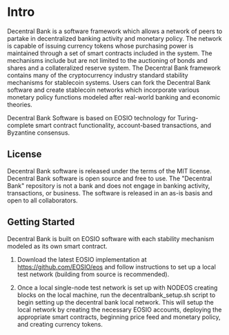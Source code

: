 # Intro

Decentral Bank is a software framework which allows a network of peers to partake in decentralized banking activity and monetary policy. The network is capable of issuing currency tokens whose purchasing power is maintained through a set of smart contracts included in the system. The mechanisms include but are not limited to the auctioning of bonds and shares and a collateralized reserve system. The Decentral Bank framework contains many of the cryptocurrency industry standard stability mechanisms for stablecoin systems. Users can fork the Decentral Bank software and create stablecoin networks which incorporate various monetary policy functions modeled after real-world banking and economic theories.

Decentral Bank Software is based on EOSIO technology for Turing-complete smart contract functionality, account-based transactions, and Byzantine consensus.  

## License
Decentral Bank software is released under the terms of the MIT license. Decentral Bank software is open source and free to use. The "Decentral Bank" repository is not a bank and does not engage in banking activity, transactions, or business. The software is released in an as-is basis and open to all collaborators.

## Getting Started 

Decentral Bank is built on EOSIO software with each stability mechanism modeled as its own smart contract. 

1. Download the latest EOSIO implementation at https://github.com/EOSIO/eos and follow instructions to set up a local test network (building from source is recommended).

2. Once a local single-node test network is set up with NODEOS creating blocks on the local machine, run the decentralbank_setup.sh script to begin setting up the decentral bank local network. This will setup the local network by creating the necessary EOSIO accounts, deploying the appropriate smart contracts, beginning price feed and monetary policy, and creating currency tokens. 